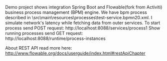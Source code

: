 Demo project shows integration Spring Boot and Flowable(fork from Activiti) business process management (BPM) engine.
We have bpm process described in \src\main\resources\processes\test-service.bpmn20.xml.
I simulate network's latency while fetching data from outer services.
To start process send POST request: http://localhost:8088/services/process1
Show running processes send GET request: http://localhost:8088/runtime/process-instances

 About REST API read more here: http://www.flowable.org/docs/userguide/index.html#restApiChapter